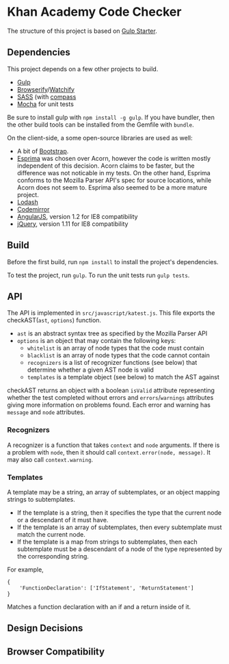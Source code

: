 # Khan Academy Code Checker

The structure of this project is based on [Gulp Starter](https://github.com/greypants/gulp-starter).

## Dependencies
This project depends on a few other projects to build.
- [Gulp](http://gulpjs.com/)
- [Browserify](http://browserify.org/)/[Watchify](https://github.com/substack/watchify)
- [SASS](http://sass-lang.com/) (with [compass](http://compass-style.org/)
- [Mocha](http://mochajs.org/) for unit tests

Be sure to install gulp with `npm install -g gulp`. If you have bundler, then the other build tools can be installed from the Gemfile with `bundle`.

On the client-side, a some open-source libraries are used as well:
- A bit of [Bootstrap](http://getbootstrap.com/).
- [Esprima](http://esprima.org/) was chosen over Acorn, however the code is written mostly independent of this decision. Acorn claims to be faster, but the difference was not noticable in my tests. On the other hand, Esprima conforms to the Mozilla Parser API's spec for source locations, while Acorn does not seem to. Esprima also seemed to be a more mature project.
- [Lodash](https://lodash.com/)
- [Codemirror](http://codemirror.net/)
- [AngularJS](http://angularjs.org), version 1.2 for IE8 compatibility
- [jQuery](http://jquery.com/), version 1.11 for IE8 compatibility

## Build
Before the first build, run `npm install` to install the project's dependencies.

To test the project, run `gulp`. To run the unit tests run `gulp tests`.

## API
The API is implemented in `src/javascript/katest.js`. This file exports the checkAST(`ast`, `options`) function.
- `ast` is an abstract syntax tree as specified by the Mozilla Parser API
- `options` is an object that may contain the following keys:
  - `whitelist` is an array of node types that the code must contain
  - `blacklist` is an array of node types that the code cannot contain
  - `recognizers` is a list of recognizer functions (see below) that determine whether a given AST node is valid
  - `templates` is a template object (see below) to match the AST against

checkAST returns an object with a boolean `isValid` attribute representing whether the test completed without errors and `errors`/`warnings` attributes giving more information on problems found. Each error and warning has `message` and `node` attributes.

### Recognizers
A recognizer is a function that takes `context` and `node` arguments. If there is a problem with `node`, then it should call `context.error(node, message)`. It may also call `context.warning`.

### Templates
A template may be a string, an array of subtemplates, or an object mapping strings to subtemplates.
- If the template is a string, then it specifies the type that the current node or a descendant of it must have.
- If the template is an array of subtemplates, then every subtemplate must match the current node.
- If the template is a map from strings to subtemplates, then each subtemplate must be a descendant of a node of the type represented by the corresponding string. 

For example,
```
{
    'FunctionDeclaration': ['IfStatement', 'ReturnStatement']
}
```
Matches a function declaration with an if and a return inside of it.

## Design Decisions

## Browser Compatibility
